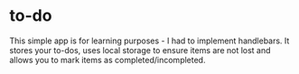 # to-do  
This simple app is for learning purposes - I had to implement handlebars. It stores your to-dos, uses local storage to ensure items are not lost and allows you to mark items as completed/incompleted. 
